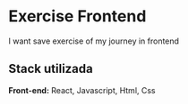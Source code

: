 # Exercise Frontend

I want save exercise of my journey in frontend

## Stack utilizada

**Front-end:** React, Javascript, Html, Css
